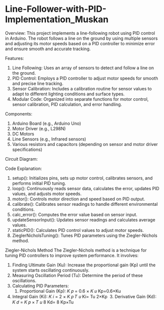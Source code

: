 # Line-Follower-with-PID-Implementation_Muskan

Overview:
This project implements a line-following robot using PID control in Arduino. The robot follows a line on the ground by using multiple sensors and adjusting its motor speeds based on a PID controller to minimize error and ensure smooth and accurate tracking.

Features:
1. Line Following: Uses an array of sensors to detect and follow a line on the ground.
2. PID Control: Employs a PID controller to adjust motor speeds for smooth and precise line tracking.
3. Sensor Calibration: Includes a calibration routine for sensor values to adapt to different lighting conditions and surface types.
4. Modular Code: Organized into separate functions for motor control, sensor calibration, PID calculation, and error handling.

Components:
1. Arduino Board (e.g., Arduino Uno)
2. Motor Driver (e.g., L298N)
3. DC Motors
4. Line Sensors (e.g., Infrared sensors)
5. Various resistors and capacitors (depending on sensor and motor driver specifications)

Circuit Diagram:

Code Explanation:
1. setup(): Initializes pins, sets up motor control, calibrates sensors, and performs initial PID tuning.
2. loop(): Continuously reads sensor data, calculates the error, updates PID values, and adjusts motor speeds.
3. motor(): Controls motor direction and speed based on PID output.
4. calibrate(): Calibrates sensor readings to handle different environmental conditions.
5. calc_error(): Computes the error value based on sensor input.
6. updateSensorInput(): Updates sensor readings and calculates average values.
7. staticPID(): Calculates PID control values to adjust motor speeds.
8. ZieglerNicholsTuning(): Tunes PID parameters using the Ziegler-Nichols method.

Ziegler-Nichols Method
The Ziegler-Nichols method is a technique for tuning PID controllers to improve system performance. 
It involves:
1. Finding Ultimate Gain (Ku): Increase the proportional gain (Kp) until the system starts oscillating continuously.
2. Measuring Oscillation Period (Tu): Determine the period of these oscillations.
3. Calculating PID Parameters:
   1. Proportional Gain (Kp): 
𝐾
𝑝
=
0.6
×
𝐾
𝑢
Kp=0.6×Ku
  2. Integral Gain (Ki): 
𝐾
𝑖
=
2
×
𝐾
𝑝
𝑇
𝑢
Ki= 
Tu
2×Kp
​  3. Derivative Gain (Kd): 
𝐾
𝑑
=
𝐾
𝑝
×
𝑇
𝑢
8
Kd= 
8
Kp×Tu
​



